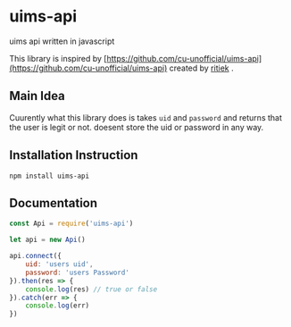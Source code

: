 # uims-api
 uims api written in javascript 


This library is inspired by [https://github.com/cu-unofficial/uims-api](https://github.com/cu-unofficial/uims-api) created by [ritiek](https://github.com/ritiek) .


## Main Idea 

Cuurently what this library does is takes `uid` and `password` and returns that the user is legit or not. 
doesent store the uid or password in any way. 

## Installation Instruction 

```
npm install uims-api
```

## Documentation 

```javascript 
const Api = require('uims-api')

let api = new Api()

api.connect({
    uid: 'users uid',
    password: 'users Password'
}).then(res => {
    console.log(res) // true or false
}).catch(err => {
    console.log(err)
})

```
